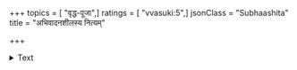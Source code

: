+++
topics = [ "वृद्ध-पूजा",]
ratings = [ "vvasuki:5",]
jsonClass = "Subhaashita"
title = "अभिवादनशीलस्य नित्यम्"

+++

<details><summary>Text</summary>

अभिवादनशीलस्य नित्यं वृद्धोपसेविनः।  
चत्वारि सम्प्रवर्धन्ते आयुर् विद्या यशो बलम् ॥
</details>
